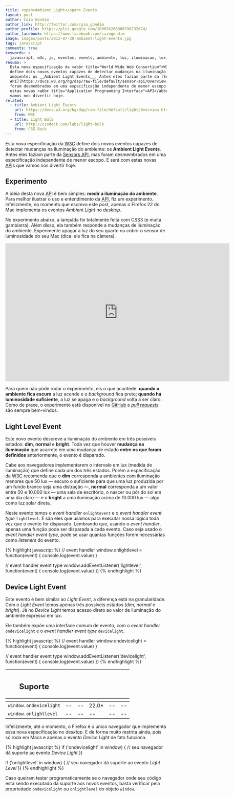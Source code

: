 ```yaml
---
title: <span>Ambient Light</span> Events
layout: post
author: Caio Gondim
author_link: http://twitter.com/caio_gondim
author_profile: https://plus.google.com/109656206006790732674/
author_facebook: https://www.facebook.com/caiogondim
image: images/posts/2013-07-30-ambient-light-events.jpg
tags: javascript
comments: true
keywords: >
  javascript, w3c, js, eventos, events, ambiente, luz, iluminacao, lux, navegador, browser
resumo: >
  Esta nova especificação da <abbr title="World Wide Web Consortium">W3C</abbr>
  define dois novos eventos capazes de detectar mudanças na iluminação do
  ambiente: os __Ambient Light Events__. Antes eles faziam parte da [Sensors
  API](https://dvcs.w3.org/hg/dap/raw-file/default/sensor-api/Overview.html), mas
  foram desmembrados em uma especificação independente de menor escopo. E será com
  estas novas <abbr title="Application Programming Interface">API</abbr>s que
  vamos nos divertir hoje.
related:
  - title: Ambient Light Events
    url: https://dvcs.w3.org/hg/dap/raw-file/default/light/Overview.html
    from: W3C
  - title: Light Bulb
    url: http://cssdeck.com/labs/light-bulb
    from: CSS Deck
---
```


Esta nova especificação da <abbr title="World Wide Web Consortium">W3C</abbr>
define dois novos eventos capazes de detectar mudanças na iluminação do
ambiente: os __Ambient Light Events__. Antes eles faziam parte da [Sensors
API](https://dvcs.w3.org/hg/dap/raw-file/default/sensor-api/Overview.html), mas
foram desmembrados em uma especificação independente de menor escopo. E será com
estas novas <abbr title="Application Programming Interface">API</abbr>s que
vamos nos divertir hoje.


## Experimento

A idéia desta nova <abbr title="Application Programming Interface">API</abbr> é
bem simples: __medir a iluminação do ambiente__. Para melhor ilustrar o uso e
entendimento da <abbr title="Application Programming Interface">API</abbr>, fiz
um experimento. Infelizmente, no momento que escrevo este _post_, apenas o
Firefox 22 do Mac implementa os eventos _Ambient Light_ no _desktop_.

No experimento abaixo, a lampâda foi totalmente feita com CSS3 (e
muita gambiarra). Além disso, ela também responde a mudanças de iluminação do
ambiente. Experimente apagar a luz do seu quarto ou cobrir o sensor de
luminosidade do seu Mac (dica: ele fica na câmera).

<iframe
  src="http://caiogondim.github.io/css3-lightbulb-with-ambient-light-sensor/"
  height="432"
  width="700"
  class="img"
  frameborder="0"
>
</iframe>

Para quem não pôde rodar o experimento, eis o que acontede: __quando o ambiente
fica escuro__ a luz acende e o _background_ fica preto; __quando há
luminosidade suficiente__, a luz se apaga e o _background_ volta a ser claro.
Como de praxe, o experimento está disponível no
[GitHub](https://github.com/caiogondim/css3-lightbulb-with-ambient-light-sensor)
e _[pull requests](https://github.com/caiogondim/css3-lightbulb-with-ambient-light-sensor/pulls)_
são sempre bem-vindos.


## Light Level Event

Este novo evento descreve a iluminação do ambiente em três possíveis estados:
__dim__, __normal__ e __bright__. Toda vez que houver __mudança na iluminação__
que acarrete em uma mudança de estado __entre os que foram definidos__
anteriormente, o evento é disparado.

Cabe aos navegadores implementarem o intervalo em lux (medida de
iluminação) que define cada um dos três estados. Porém a especificação da
<abbr title="World Wide Web Consortium">W3C</abbr> recomenda que o __dim__
corresponda a ambientes com iluminação menores que 50 lux — escuro o suficiente
para que uma luz produzida por um fundo branco seja uma distração —, __normal__
corresponda a um valor entre 50 e 10.000 lux — uma sala de escritório, o nascer
ou pôr do sol em uma dia claro — e o __bright__ a uma iluminação acima de 10.000
lux — algo como luz solar direta.

Neste evento temos o _event handler_&nbsp;`onlightevent` e o _event handler event
type_&nbsp;`lightlevel`. E são eles que usamos para executar nossa lógica toda vez
que o evento for disparado. Lembrando que, usando o _event handler_, apenas uma
função pode ser disparada a cada evento. Caso seja usado o _event handler event
type_, pode se usar quantas funções forem necessárias como _listeners_ do
evento.

{% highlight javascript %}
// event handler
window.onlightlevel = function(event) {
  console.log(event.value)
}

// event handler event type
window.addEventListener('lightlevel', function(event) {
  console.log(event.value)
})
{% endhighlight %}


## Device Light Event

Este evento é bem similar ao _Light Event_, a diferença está na granularidade.
Com o _Light Event_ temos apenas três possíveis estados (<em>dim</em>,
<em>normal</em> e <em>bright</em>). Já no _Device Light_ temos acesso direto ao
valor de iluminação do ambiente expresso em lux.

Ele também expõe uma interface comum de evento, com o _event handler_&nbsp;
`ondevicelight` e o _event handler event type_&nbsp;`devicelight`.

{% highlight javascript %}
// event handler
window.ondevicelight = function(event) {
  console.log(event.value)
}

// event handler event type
window.addEventListener('devicelight', function(event) {
  console.log(event.value)
})
{% endhighlight %}


<table class="support">
    <thead>
        <tr>
            <th class="subject"><h2>Suporte</h2></th>
            <th class="browser chrome"><div class="i"></div></th>
            <th class="browser safari"><div class="i"></div></th>
            <th class="browser firefox"><div class="i"></div></th>
            <th class="browser ie"><div class="i"></div></th>
            <th class="browser opera"><div class="i"></div></th>
        </tr>
        <tr>
            <th></th>
            <th colspan="5" class="base"></th>
        </tr>
    </thead>
    <tbody>
        <tr>
            <td class="property"><code>window.ondevicelight</code></td>
            <td>--</td>
            <td>--</td>
            <td>22.0*</td>
            <td>--</td>
            <td>--</td>
        </tr>
        <tr>
            <td class="property"><code>window.onlightlevel</code></td>
            <td>--</td>
            <td>--</td>
            <td>--</td>
            <td>--</td>
            <td>--</td>
        </tr>
    </tbody>
</table>

Infelizmente, até o momento, o Firefox é o único navegador que implementa essa
nova especificação no _desktop_. E de forma muito restrita ainda, pois só roda
em Macs e apenas o evento _Device Light_ de fato funciona.

{% highlight javascript %}
if ('ondevicelight' in window) {
  // seu navegador dá suporte ao evento *Device Light*
})

if ('onlightlevel' in window) {
  // seu navegador dá suporte ao evento *Light Level*
})
{% endhighlight %}

Caso queiram testar programaticamente se o navegador onde seu código está sendo
executado dá suporte aos novos eventos, basta verificar pela propriedade
`ondevicelight` ou `onlightlevel` do objeto `window`.
